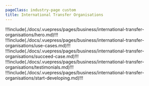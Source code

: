 ```yaml
---
pageClass: industry-page custom
title: International Transfer Organisations
---
```


!!!include(./docs/.vuepress/pages/business/international-transfer-organisations/hero.md)!!!
!!!include(./docs/.vuepress/pages/business/international-transfer-organisations/use-cases.md)!!!
!!!include(./docs/.vuepress/pages/business/international-transfer-organisations/succeed-case.md)!!!
!!!include(./docs/.vuepress/pages/business/international-transfer-organisations/testimonials.md)!!!
!!!include(./docs/.vuepress/pages/business/international-transfer-organisations/start-developing.md)!!!

<script>
import VueSlickCarousel from 'vue-slick-carousel';
import 'vue-slick-carousel/dist/vue-slick-carousel.css';
import 'vue-slick-carousel/dist/vue-slick-carousel-theme.css';
import TabSection from "../.vuepress/components/TabSection";
import Accordion from "../.vuepress/components/simple-accordion/accordion";
import AccordionItem from "../.vuepress/components/simple-accordion/accordion-item";
import useCasesTab from "../.vuepress/mixins/useCasesTab.js";

export default {
  components: {
    VueSlickCarousel, AccordionItem, Accordion, TabSection
  },
  data() {
    return {
      options: {
        dots: true,
        arrows: true,
        dotsClass: 'testimonials__dots',
        infinite: false,
        speed: 500,
        slidesToShow: 1,
      },
      borderedLink: false,
      accentLink: {
        text: 'Start developing',
        link: '/examples'
      },
      tabs: [
        'International Transfers',
      ],
      activeTabName: '',
    }
  },
  mixins: [useCasesTab],
}
</script>


